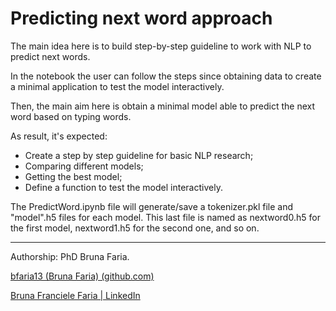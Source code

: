 # Predicting next word approach



The main idea here is to build step-by-step guideline to work with NLP to predict next words.

In the notebook the user can follow the steps since obtaining data to create a minimal application to test the model interactively.

Then, the main aim here is obtain a minimal model able to predict the next word based on typing words.



As result, it's expected:

- Create a step by step guideline for basic NLP research;
- Comparing different models;
- Getting the best model;
- Define a function to test the model interactively.



The PredictWord.ipynb file will generate/save a tokenizer.pkl file and "model".h5 files for each model. This last file is named as nextword0.h5 for the first model, nextword1.h5 for the second one, and so on. 

_____________________

Authorship: PhD Bruna Faria. 

[bfaria13 (Bruna Faria) (github.com)](https://github.com/bfaria13)

[Bruna Franciele Faria | LinkedIn](https://www.linkedin.com/in/brunafrancielefaria/)

